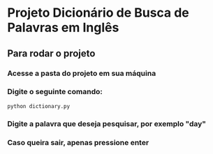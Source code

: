 # Projeto Dicionário de Busca de Palavras em Inglês

## Para rodar o projeto

### Acesse a pasta do projeto em sua máquina

### Digite o seguinte comando:
`python dictionary.py`

### Digite a palavra que deseja pesquisar, por exemplo "day"

### Caso queira sair, apenas pressione enter
